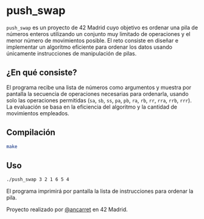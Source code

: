 # push_swap

`push_swap` es un proyecto de 42 Madrid cuyo objetivo es ordenar una pila de números enteros utilizando un conjunto muy limitado de operaciones y el menor número de movimientos posible. El reto consiste en diseñar e implementar un algoritmo eficiente para ordenar los datos usando únicamente instrucciones de manipulación de pilas.

## ¿En qué consiste?

El programa recibe una lista de números como argumentos y muestra por pantalla la secuencia de operaciones necesarias para ordenarla, usando solo las operaciones permitidas (`sa`, `sb`, `ss`, `pa`, `pb`, `ra`, `rb`, `rr`, `rra`, `rrb`, `rrr`). La evaluación se basa en la eficiencia del algoritmo y la cantidad de movimientos empleados.

## Compilación

```sh
make
```

## Uso

```sh
./push_swap 3 2 1 6 5 4
```

El programa imprimirá por pantalla la lista de instrucciones para ordenar la pila.

Proyecto realizado por [@ancarret](https://github.com/ancarret) en 42 Madrid.
